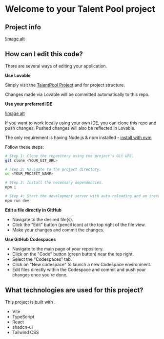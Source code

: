 # Welcome to your Talent Pool project

## Project info

[!image alt](https://github.com/Ankit-Khairwal/B42_WEB_030_CodeMasters/blob/52a39913b28c5de69acb87db0ba085bb49fb606f/talentp.png)

## How can I edit this code?

There are several ways of editing your application.

**Use Lovable**

Simply visit the [TalentPool Project](https://github.com/Ankit-Khairwal/B42_WEB_030_CodeMasters) and for project structure.

Changes made via Lovable will be committed automatically to this repo.

**Use your preferred IDE**

[!image alt](https://github.com/Ankit-Khairwal/B42_WEB_030_CodeMasters/blob/52a39913b28c5de69acb87db0ba085bb49fb606f/some.png)

If you want to work locally using your own IDE, you can clone this repo and push changes. Pushed changes will also be reflected in Lovable.

The only requirement is having Node.js & npm installed - [install with nvm](https://github.com/nvm-sh/nvm#installing-and-updating)

Follow these steps:

```sh
# Step 1: Clone the repository using the project's Git URL.
git clone <YOUR_GIT_URL>

# Step 2: Navigate to the project directory.
cd <YOUR_PROJECT_NAME>

# Step 3: Install the necessary dependencies.
npm i

# Step 4: Start the development server with auto-reloading and an instant preview.
npm run dev
```

**Edit a file directly in GitHub**

- Navigate to the desired file(s).
- Click the "Edit" button (pencil icon) at the top right of the file view.
- Make your changes and commit the changes.

**Use GitHub Codespaces**

- Navigate to the main page of your repository.
- Click on the "Code" button (green button) near the top right.
- Select the "Codespaces" tab.
- Click on "New codespace" to launch a new Codespace environment.
- Edit files directly within the Codespace and commit and push your changes once you're done.

## What technologies are used for this project?

This project is built with .

- Vite
- TypeScript
- React
- shadcn-ui
- Tailwind CSS
